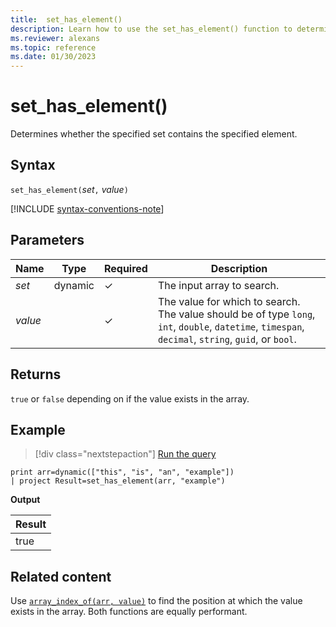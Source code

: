 ```yaml
---
title:  set_has_element()
description: Learn how to use the set_has_element() function to determine if the input set contains the specified value.
ms.reviewer: alexans
ms.topic: reference
ms.date: 01/30/2023
---
```

# set_has_element()

Determines whether the specified set contains the specified element.

## Syntax

`set_has_element(`*set*`,` *value*`)`

[!INCLUDE [syntax-conventions-note](../../includes/syntax-conventions-note.md)]

## Parameters

| Name | Type | Required | Description |
|--|--|--|--|
| *set* | dynamic | &check; | The input array to search.|
| *value* | | &check; | The value for which to search. The value should be of type `long`, `int`, `double`, `datetime`, `timespan`, `decimal`, `string`, `guid`, or `bool`.|

## Returns

`true` or `false` depending on if the value exists in the array.

## Example

> [!div class="nextstepaction"]
> <a href="https://dataexplorer.azure.com/clusters/help/databases/Samples?query=H4sIAAAAAAAAAysoyswrUUgsKrJNqcxLzM1M1ohWKsnILFbSUVCCkIl5IDK1IjG3ICdVKVZTgatGoaAoPys1uUQhKLW4NKfEtji1JD4jsTg+NSc1NzWvRANoHJIWTQCSW+h8ZAAAAA==" target="_blank">Run the query</a>

```kusto
print arr=dynamic(["this", "is", "an", "example"]) 
| project Result=set_has_element(arr, "example")
```

**Output**

|Result|
|---|
|true|

## Related content

Use [`array_index_of(arr, value)`](array-index-of-function.md) to find the position at which the value exists in the array. Both functions are equally performant.
